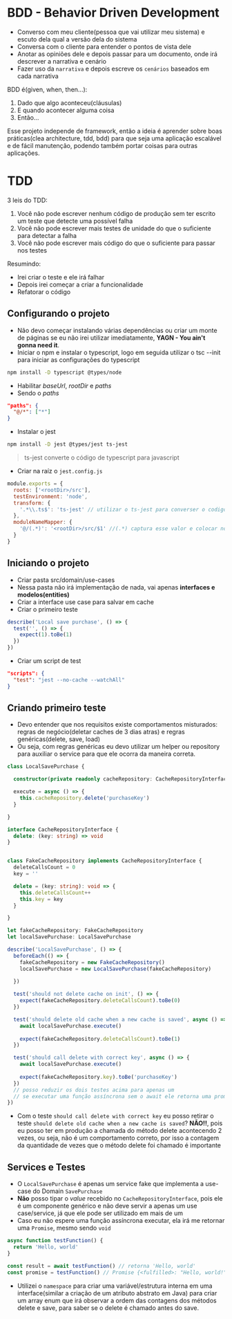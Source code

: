# BDD - Behavior Driven Development

- Converso com meu cliente(pessoa que vai utilizar meu sistema) e escuto dela qual a versão dela do sistema
- Conversa com o cliente para entender o pontos de vista dele
- Anotar as opiniões dele e depois passar para um documento, onde irá descrever a narrativa e cenário
- Fazer uso da `narrativa` e depois escreve os `cenários` baseados em cada narrativa

BDD é(given, when, then...):
1. Dado que algo aconteceu(cláusulas)
2. E quando acontecer alguma coisa
3. Então...

Esse projeto independe de framework, então a ideia é aprender sobre boas práticas(clea architecture, tdd, bdd) para que seja uma aplicação escalável e de fácil manutenção, podendo também portar coisas para outras aplicações.

# TDD
3 leis do TDD:
1. Você não pode escrever nenhum código de produção sem ter escrito um teste que detecte uma possível falha
2. Você não pode escrever mais testes de unidade do que o suficiente para detectar a falha
3. Você não pode escrever mais código do que o suficiente para passar nos testes

Resumindo:
- Irei criar o teste e ele irá falhar
- Depois irei começar a criar a funcionalidade
- Refatorar o código

## Configurando o projeto
- Não devo começar instalando várias dependências ou criar um monte de páginas se eu não irei utilizar imediatamente, **YAGN - You ain't gonna need it**.
- Iniciar o npm e instalar o typescript, logo em seguida utilizar o tsc --init para iniciar as configurações do typescript
```bash
npm install -D typescript @types/node
```
- Habilitar *baseUrl*, *rootDir* e *paths*
- Sendo o *paths*
```json
"paths": {
  "@/*": ["*"]
}
```
- Instalar o jest
```bash
npm install -D jest @types/jest ts-jest
```
> ts-jest converte o código de typescript para javascript
- Criar na raíz o `jest.config.js`
```js
module.exports = {
  roots: ['<rootDir>/src'],
  testEnvironment: 'node',
  transform: {
    '.*\\.ts$': 'ts-jest' // utilizar o ts-jest para converser o codigo typescript
  },
  moduleNameMapper: {
    '@/(.*)': '<rootDir>/src/$1' //(.*) captura esse valor e colocar no $1
  }
}
```

## Iniciando o projeto
- Criar pasta src/domain/use-cases
- Nessa pasta não irá implementação de nada, vai apenas **interfaces e modelos(entities)**
- Criar a interface use case para salvar em cache
- Criar o primeiro teste
```typescript
describe('Local save purchase', () => {
  test('', () => {
    expect(1).toBe(1)
  })
})
```
- Criar um script de test
```json
"scripts": {
  "test": "jest --no-cache --watchAll"
}
```

## Criando primeiro teste
- Devo entender que nos requisitos existe comportamentos misturados: regras de negócio(deletar caches de 3 dias atras) e regras genéricas(delete, save, load)
- Ou seja, com regras genéricas eu devo utilizar um helper ou repository para auxiliar o service para que ele ocorra da maneira correta. 

```typescript
class LocalSavePurchase {

  constructor(private readonly cacheRepository: CacheRepositoryInterface) {}

  execute = async () => {
    this.cacheRepository.delete('purchaseKey')
  }

}

interface CacheRepositoryInterface {
  delete: (key: string) => void
}


class FakeCacheRepository implements CacheRepositoryInterface {
  deleteCallsCount = 0
  key = ''

  delete = (key: string): void => {
    this.deleteCallsCount++
    this.key = key
  }

}

let fakeCacheRepository: FakeCacheRepository
let localSavePurchase: LocalSavePurchase

describe('LocalSavePurchase', () => {
  beforeEach(() => {
    fakeCacheRepository = new FakeCacheRepository()
    localSavePurchase = new LocalSavePurchase(fakeCacheRepository)
    
  })

  test('should not delete cache on init', () => {
    expect(fakeCacheRepository.deleteCallsCount).toBe(0)
  })

  test('should delete old cache when a new cache is saved', async () => {
    await localSavePurchase.execute()
    
    expect(fakeCacheRepository.deleteCallsCount).toBe(1)
  })

  test('should call delete with correct key', async () => {
    await localSavePurchase.execute()
    
    expect(fakeCacheRepository.key).toBe('purchaseKey')
  })
  // posso reduzir os dois testes acima para apenas um
  // se executar uma função assíncrona sem o await ele retorna uma promise
})

```

- Com o teste `should call delete with correct key` eu posso retirar o teste `should delete old cache when a new cache is saved`? **NÃO!!**, pois eu posso ter em produção a chamada do método delete acontecendo 2 vezes, ou seja, não é um comportamento correto, por isso a contagem da quantidade de vezes que o método delete foi chamado é importante

## Services e Testes
- O `LocalSavePurchase` é apenas um service fake que implementa a use-case do Domain `SavePurchase`
- **Não** posso tipar o *value* recebido no `CacheRepositoryInterface`, pois ele é um componente genérico e não deve servir a apenas um use case/service, já que ele pode ser utilizado em mais de um
- Caso eu não espere uma função assíncrona executar, ela irá me retornar uma `Promise`, mesmo sendo `void`
```js
async function testFunction() {
  return 'Hello, world'
}

const result = await testFunction() // retorna 'Hello, world'
const promise = testFunction() // Promise {<fulfilled>: "Hello, world!"}
```
- Utilizei o `namespace` para criar uma variável/estrutura interna em uma interface(similar a criação de um atributo abstrato em Java) para criar um array enum que irá observar a ordem das contagens dos métodos delete e save, para saber se o delete é chamado antes do save.
